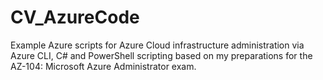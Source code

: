# CV_AzureCode
Example Azure scripts for Azure Cloud infrastructure administration via Azure CLI, C# and PowerShell scripting based on my preparations for the AZ-104: Microsoft Azure Administrator exam.
